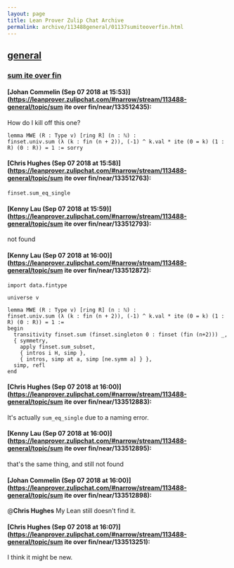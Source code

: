 ```yaml
---
layout: page
title: Lean Prover Zulip Chat Archive 
permalink: archive/113488general/01137sumiteoverfin.html
---
```


## [general](index.html)
### [sum ite over fin](01137sumiteoverfin.html)

#### [Johan Commelin (Sep 07 2018 at 15:53)](https://leanprover.zulipchat.com/#narrow/stream/113488-general/topic/sum ite over fin/near/133512435):
How do I kill off this one?
```lean
lemma MWE (R : Type v) [ring R] (n : ℕ) :
finset.univ.sum (λ (k : fin (n + 2)), (-1) ^ k.val * ite (0 = k) (1 : R) (0 : R)) = 1 := sorry
```

#### [Chris Hughes (Sep 07 2018 at 15:58)](https://leanprover.zulipchat.com/#narrow/stream/113488-general/topic/sum ite over fin/near/133512763):
`finset.sum_eq_single`

#### [Kenny Lau (Sep 07 2018 at 15:59)](https://leanprover.zulipchat.com/#narrow/stream/113488-general/topic/sum ite over fin/near/133512793):
not found

#### [Kenny Lau (Sep 07 2018 at 16:00)](https://leanprover.zulipchat.com/#narrow/stream/113488-general/topic/sum ite over fin/near/133512872):
```lean
import data.fintype

universe v

lemma MWE (R : Type v) [ring R] (n : ℕ) :
finset.univ.sum (λ (k : fin (n + 2)), (-1) ^ k.val * ite (0 = k) (1 : R) (0 : R)) = 1 :=
begin
  transitivity finset.sum (finset.singleton 0 : finset (fin (n+2))) _,
  { symmetry,
    apply finset.sum_subset,
    { intros i H, simp },
    { intros, simp at a, simp [ne.symm a] } },
  simp, refl
end
```

#### [Chris Hughes (Sep 07 2018 at 16:00)](https://leanprover.zulipchat.com/#narrow/stream/113488-general/topic/sum ite over fin/near/133512883):
It's actually `sum_eq_single` due to a naming error.

#### [Kenny Lau (Sep 07 2018 at 16:00)](https://leanprover.zulipchat.com/#narrow/stream/113488-general/topic/sum ite over fin/near/133512895):
that's the same thing, and still not found

#### [Johan Commelin (Sep 07 2018 at 16:00)](https://leanprover.zulipchat.com/#narrow/stream/113488-general/topic/sum ite over fin/near/133512898):
@**Chris Hughes** My Lean still doesn't find it.

#### [Chris Hughes (Sep 07 2018 at 16:07)](https://leanprover.zulipchat.com/#narrow/stream/113488-general/topic/sum ite over fin/near/133513251):
I think it might be new.

